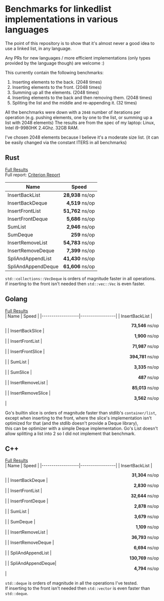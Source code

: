 # Benchmarks for linkedlist implementations in various languages

The point of this repository is to show that it's almost never a good idea to use a linked list, in any language.

Any PRs for new languages / more efficient implementations (only types provided by the language though) are welcome :)

This currently contain the following benchmarks:
1. Inserting elements to the back. (2048 times)
2. Inserting elements to the front. (2048 times)
3. Summing up all the elements. (2048 times)
4. Inserting elements to the back and then removing them. (2048 times)
5. Spliting the list and the middle and re-appending it. (32 times)

All the benchmarks were down with a `2048` number of iterations per operation (e.g. pushing elements, one by one to the list, or summing up a list with 2048 elements)
The results are from the spec of my laptop: Linux, Intel i9-9980HK 2.4Ghz. 32GB RAM.

I've chosen 2048 elements because I believe it's a moderate size list. (it can be easily changed via the constant ITERS in all benchmarks)

## Rust
[Full Results](rust/results) <br/>
Full report: [Criterion Report](https://htmlpreview.github.io/?https://github.com/elichai/bench_linkedlist/blob/master/rust/target/criterion/report/index.html)

| Name              | Speed            |
|-------------------|------------------|
| InsertBackList    |<div align="right">**28,938** ns/op</div>|
| InsertBackDeque   |<div align="right">**4,519** ns/op</div> |
| InsertFrontList   |<div align="right">**51,762** ns/op</div>|
| InsertFrontDeque  |<div align="right">**5,686** ns/op</div> |
| SumList           |<div align="right">**2,946** ns/op</div> |
| SumDeque          |<div align="right">**259** ns/op</div>   |
| InsertRemoveList  |<div align="right">**54,783** ns/op</div>|
| InsertRemoveDeque |<div align="right">**7,399** ns/op</div> |
| SpliAndAppendList |<div align="right">**41,430** ns/op</div>|
| SpliAndAppendDeque|<div align="right">**61,606** ns/op</div>|

`std::collections::VecDeque` is orders of magnitude faster in all operations.<br/>
if inserting to the front isn't needed then `std::vec::Vec` is even faster.

## Golang
[Full Results](go/results) <br/>
| Name              | Speed            |
|-------------------|------------------|
| InsertBackList    |<div align="right">**73,546** ns/op</div> |
| InsertBackSlice   |<div align="right">**1,900** ns/op</div>  |
| InsertFrontList   |<div align="right">**71,987** ns/op</div> |
| InsertFrontSlice  |<div align="right">**394,781** ns/op</div>|
| SumList           |<div align="right">**3,335** ns/op</div>  |
| SumSlice          |<div align="right">**487** ns/op</div>    |
| InsertRemoveList  |<div align="right">**85,013** ns/op</div> |
| InsertRemoveSlice |<div align="right">**3,562** ns/op</div>  |


Go's builtin slice is orders of magnitude faster than stdlib's `container/list`, except when inserting to the front, where the slice's implementation isn't optimized for that (and the stdlib doesn't provide a Deque library),  <br/>
this can be optimizer with a simple Deque implementation.
Go's List doesn't allow splitting a list into 2 so I did not implement that benchmark.

## C++
[Full Results](cpp/results) <br/>
| Name              | Speed            |
|-------------------|------------------|
| InsertBackList    |<div align="right">**31,304** ns/op</div> |
| InsertBackDeque   |<div align="right">**2,830** ns/op</div>  |
| InsertFrontList   |<div align="right">**32,644** ns/op</div> |
| InsertFrontDeque  |<div align="right">**2,878** ns/op</div>  |
| SumList           |<div align="right">**3,679** ns/op</div>  |
| SumDeque          |<div align="right">**1,109** ns/op</div>    |
| InsertRemoveList  |<div align="right">**36,793** ns/op</div> |
| InsertRemoveDeque |<div align="right">**6,694** ns/op</div>  |
| SpliAndAppendList |<div align="right">**130,769** ns/op</div>|
| SpliAndAppendDeque|<div align="right">**4,794** ns/op</div>|


`std::deque` is orders of magnitude in all the operations I've tested. <br/>
If inserting to the front isn't needed then `std::vector` is even faster than `std::deque`.